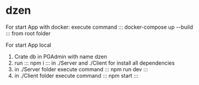 # dzen
For start App with docker:
execute command ::: docker-compose up --build ::: from root folder

For start App local 
1. Crate db in PGAdmin with name dzen
2. run ::: npm i ::: in ./Server and ./Client for install all dependencies
3. in ./Server folder execute command ::: npm run dev :::
4. in  ./Client folder execute command ::: npm start :::
